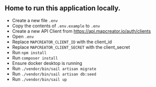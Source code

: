 ## Home to run this application locally.

- Create a new file `.env`
- Copy the contents of `.env.example` to `.env`
- Create a new API Client from https://api.mapcreator.io/auth/clients
- Open `.env`
- Replace `MAPCREATOR_CLIENT_ID` with the client_id
- Replace `MAPCREATOR_CLIENT_SECRET` with the client_secret
- Run `npm install`
- Run `composer install`
- Ensure docker desktop is running
- Run `./vendor/bin/sail artisan migrate`
- Run `./vendor/bin/sail artisan db:seed`
- Run `./vendor/bin/sail up`
